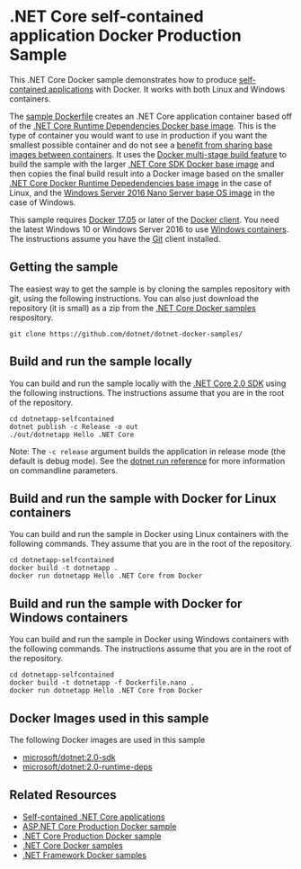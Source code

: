 # .NET Core self-contained application Docker Production Sample

This .NET Core Docker sample demonstrates how to produce [self-contained applications](https://docs.microsoft.com/dotnet/core/deploying/) with Docker. It works with both Linux and Windows containers.

The [sample Dockerfile](Dockerfile) creates an .NET Core application container based off of the [.NET Core Runtime Dependencies Docker base image](https://hub.docker.com/r/microsoft/dotnet/). This is the type of container you would want to use in production if you want the smallest possible container and do not see a [benefit from sharing base images between containers](https://docs.docker.com/engine/userguide/storagedriver/imagesandcontainers/). It uses the [Docker multi-stage build feature](https://github.com/dotnet/announcements/issues/18) to build the sample with the larger [.NET Core SDK Docker base image](https://hub.docker.com/r/microsoft/dotnet/) and then copies the final build result into a Docker image based on the smaller [.NET Core Docker Runtime Depedendencies base image](https://hub.docker.com/r/microsoft/dotnet/) in the case of Linux, and the [Windows Server 2016 Nano Server base OS image](https://hub.docker.com/r/microsoft/nanoserver/) in the case of Windows.

This sample requires [Docker 17.05](https://docs.docker.com/release-notes/docker-ce/#17050-ce-2017-05-04) or later of the [Docker client](https://www.docker.com/products/docker). You need the latest Windows 10 or Windows Server 2016 to use [Windows containers](http://aka.ms/windowscontainers). The instructions assume you have the [Git](https://git-scm.com/downloads) client installed.

## Getting the sample

The easiest way to get the sample is by cloning the samples repository with git, using the following instructions. You can also just download the repository (it is small) as a zip from the [.NET Core Docker samples](https://github.com/dotnet/dotnet-docker-samples/) respository.

```console
git clone https://github.com/dotnet/dotnet-docker-samples/
```

## Build and run the sample locally

You can build and run the sample locally with the [.NET Core 2.0 SDK](https://www.microsoft.com/net/download/core) using the following instructions. The instructions assume that you are in the root of the repository.

```console
cd dotnetapp-selfcontained
dotnet publish -c Release -o out
./out/dotnetapp Hello .NET Core
```

Note: The `-c release` argument builds the application in release mode (the default is debug mode). See the [dotnet run reference](https://docs.microsoft.com/dotnet/core/tools/dotnet-run) for more information on commandline parameters.

## Build and run the sample with Docker for Linux containers

You can build and run the sample in Docker using Linux containers with the following commands. They assume that you are in the root of the repository.

```console
cd dotnetapp-selfcontained
docker build -t dotnetapp .
docker run dotnetapp Hello .NET Core from Docker
```

## Build and run the sample with Docker for Windows containers

You can build and run the sample in Docker using Windows containers with the following commands. The instructions assume that you are in the root of the repository.

```console
cd dotnetapp-selfcontained
docker build -t dotnetapp -f Dockerfile.nano .
docker run dotnetapp Hello .NET Core from Docker
```

## Docker Images used in this sample

The following Docker images are used in this sample

* [microsoft/dotnet:2.0-sdk](https://hub.docker.com/r/microsoft/dotnet)
* [microsoft/dotnet:2.0-runtime-deps](https://hub.docker.com/r/microsoft/dotnet)

## Related Resources

* [Self-contained .NET Core applications](https://docs.microsoft.com/dotnet/core/deploying/)
* [ASP.NET Core Production Docker sample](https://github.com/dotnet/dotnet-docker-samples/blob/master/aspnetapp/README.md)
* [.NET Core Production Docker sample](https://github.com/dotnet/dotnet-docker-samples/blob/master/dotnetapp-prod/README.md)
* [.NET Core Docker samples](https://github.com/dotnet/dotnet-docker-samples/blob/master/README.md)
* [.NET Framework Docker samples](https://github.com/Microsoft/dotnet-framework-docker-samples)

